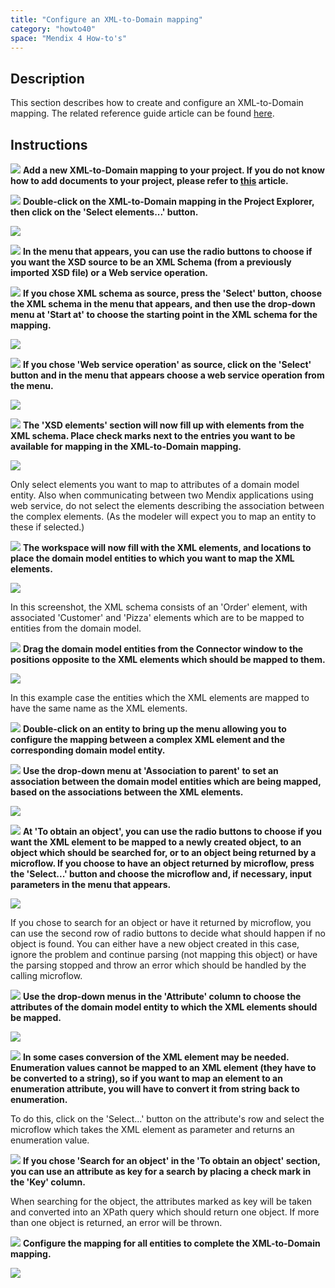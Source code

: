 ```yaml
---
title: "Configure an XML-to-Domain mapping"
category: "howto40"
space: "Mendix 4 How-to's"
---
```

## Description

This section describes how to create and configure an XML-to-Domain mapping. The related reference guide article can be found [here](https://world.mendix.com/pages/releaseview.action?pageId=9208520).

## Instructions

![](attachments/819203/917932.png) **Add a new XML-to-Domain mapping to your project. If you do not know how to add documents to your project, please refer to [this](add-documents-to-a-module) article.**

![](attachments/819203/917932.png) **Double-click on the XML-to-Domain mapping in the Project Explorer, then click on the 'Select elements...' button.**

![](attachments/2621624/2752809.png)

![](attachments/819203/917932.png) **In the menu that appears, you can use the radio buttons to choose if you want the XSD source to be an XML Schema (from a previously imported XSD file) or a Web service operation.**

![](attachments/819203/917932.png) **If you chose XML schema as source, press the 'Select' button, choose the XML schema in the menu that appears, and then use the drop-down menu at 'Start at' to choose the starting point in the XML schema for the mapping.**

![](attachments/2621624/2752808.png)

![](attachments/819203/917932.png) **If you chose 'Web service operation' as source, click on the 'Select' button and in the menu that appears choose a web service operation from the menu.**

![](attachments/2621624/2752807.png)

![](attachments/819203/917932.png) **The 'XSD elements' section will now fill up with elements from the XML schema. Place check marks next to the entries you want to be available for mapping in the XML-to-Domain mapping.**

![](attachments/2621624/2752810.png)

Only select elements you want to map to attributes of a domain model entity. Also when communicating between two Mendix applications using web service, do not select the elements describing the association between the complex elements. (As the modeler will expect you to map an entity to these if selected.)

![](attachments/819203/917932.png) **The workspace will now fill with the XML elements, and locations to place the domain model entities to which you want to map the XML elements.**

![](attachments/2621624/2752811.png)

In this screenshot, the XML schema consists of an 'Order' element, with associated 'Customer' and 'Pizza' elements which are to be mapped to entities from the domain model.

![](attachments/819203/917932.png) **Drag the domain model entities from the Connector window to the positions opposite to the XML elements which should be mapped to them.**

![](attachments/2621624/2752806.png)

In this example case the entities which the XML elements are mapped to have the same name as the XML elements.

![](attachments/819203/917932.png) **Double-click on an entity to bring up the menu allowing you to configure the mapping between a complex XML element and the corresponding domain model entity.**

![](attachments/819203/917932.png) **Use the drop-down menu at 'Association to parent' to set an association between the domain model entities which are being mapped, based on the associations between the XML elements.**

![](attachments/2621624/2752803.png)

![](attachments/819203/917932.png) **At 'To obtain an object', you can use the radio buttons to choose if you want the XML element to be mapped to a newly created object, to an object which should be searched for, or to an object being returned by a microflow. If you choose to have an object returned by microflow, press the 'Select...' button and choose the microflow and, if necessary, input parameters in the menu that appears.**

![](attachments/2621624/2752804.png)

If you chose to search for an object or have it returned by microflow, you can use the second row of radio buttons to decide what should happen if no object is found. You can either have a new object created in this case, ignore the problem and continue parsing (not mapping this object) or have the parsing stopped and throw an error which should be handled by the calling microflow.

![](attachments/819203/917932.png) **Use the drop-down menus in the 'Attribute' column to choose the attributes of the domain model entity to which the XML elements should be mapped.**

![](attachments/2621624/2752805.png)

![](attachments/819203/917932.png) **In some cases conversion of the XML element may be needed. Enumeration values cannot be mapped to an XML element (they have to be converted to a string), so if you want to map an element to an enumeration attribute, you will have to convert it from string back to enumeration.**

To do this, click on the 'Select...' button on the attribute's row and select the microflow which takes the XML element as parameter and returns an enumeration value.

![](attachments/819203/917932.png) **If you chose 'Search for an object' in the 'To obtain an object' section, you can use an attribute as key for a search by placing a check mark in the 'Key' column.**

When searching for the object, the attributes marked as key will be taken and converted into an XPath query which should return one object. If more than one object is returned, an error will be thrown.

![](attachments/819203/917932.png) **Configure the mapping for all entities to complete the XML-to-Domain mapping.**

![](attachments/2621624/2752801.png)

